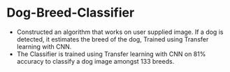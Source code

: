 # Dog-Breed-Classifier

* Constructed an algorithm that works on user supplied image. If a dog is detected, it estimates the breed of the dog, Trained using Transfer learning with CNN.
* The Classifier is trained using Transfer learning with CNN on 81% accuracy to classify a dog image amongst 133 breeds. 

